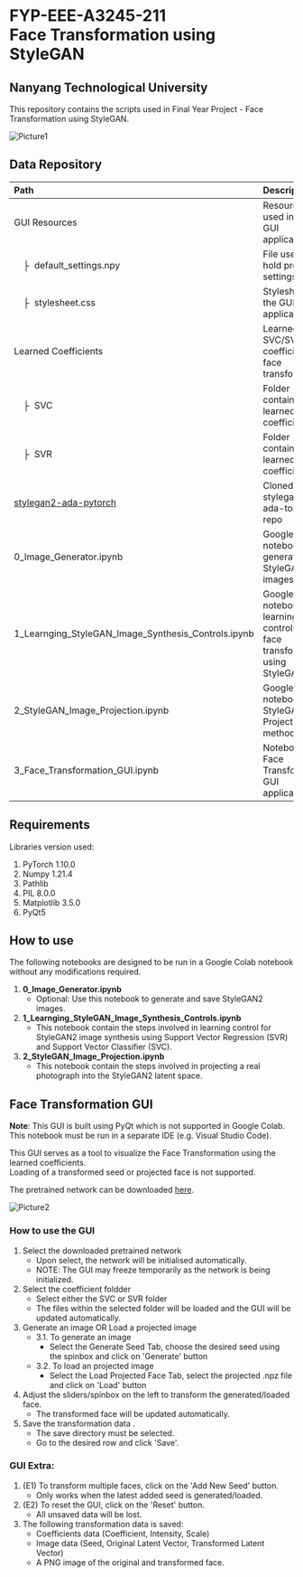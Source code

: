 # FYP-EEE-A3245-211 <br> Face Transformation using StyleGAN

## Nanyang Technological University

This repository contains the scripts used in Final Year Project - Face Transformation using StyleGAN.

![Picture1](https://user-images.githubusercontent.com/67497833/161471635-5c19489d-884f-4ee1-8b44-da977afb83ab.png)

## Data Repository
| Path | Description
| :--- | :----------
| GUI Resources | Resources used in the GUI application
| &ensp;&ensp;&boxvr;&nbsp; default_settings.npy | File used to hold previous settings
| &ensp;&ensp;&boxvr;&nbsp; stylesheet.css | Stylesheet for the GUI application
| Learned Coefficients | Learned SVC/SVR coefficients for face transformation
| &ensp;&ensp;&boxvr;&nbsp; SVC | Folder containing all learned SVC coefficients
| &ensp;&ensp;&boxvr;&nbsp; SVR | Folder containing all learned SVR coefficients
| [stylegan2-ada-pytorch](https://nvlabs-fi-cdn.nvidia.com/stylegan2-ada-pytorch/) | Cloned stylegan2-ada-torch repo
| 0_Image_Generator.ipynb | Google Colab notebook for generating StyleGAN2 images
| 1_Learnging_StyleGAN_Image_Synthesis_Controls.ipynb | Google Colab notebook for learning controls for face transformation using StyleGAN2
| 2_StyleGAN_Image_Projection.ipynb | Google Colab notebook for StyleGAN2 Projection method
| 3_Face_Transformation_GUI.ipynb | Notebook for Face Transformation GUI application

## Requirements
Libraries version used:

1. PyTorch 1.10.0
2. Numpy 1.21.4
3. Pathlib
4. PIL 8.0.0
5. Matplotlib 3.5.0
6. PyQt5

## How to use
The following notebooks are designed to be run in a Google Colab notebook without any modifications required. <br>
1. **0_Image_Generator.ipynb**
   - Optional: Use this notebook to generate and save StyleGAN2 images.
3. **1_Learnging_StyleGAN_Image_Synthesis_Controls.ipynb**
   - This notebook contain the steps involved in learning control for StyleGAN2 image synthesis using Support Vector Regression (SVR) and Support Vector Classifier (SVC).
5. **2_StyleGAN_Image_Projection.ipynb**
   - This notebook contain the steps involved in projecting a real photograph into the StyleGAN2 latent space.

## Face Transformation GUI
**Note**: This GUI is built using PyQt which is not supported in Google Colab. <br>
This notebook must be run in a separate IDE (e.g. Visual Studio Code). <br>

This GUI serves as a tool to visualize the Face Transformation using the learned coefficients. <br>
Loading of a transformed seed or projected face is not supported. <br>

The pretrained network can be downloaded [here](https://drive.google.com/file/d/1igxv6ZP4TFGe_392B-qnSqXnglTKH5yo/view?usp=sharing).

![Picture2](https://user-images.githubusercontent.com/67497833/161480413-8410f33f-7b17-4793-8473-7801bb896e40.png)

### How to use the GUI
1. Select the downloaded pretrained network 
   - Upon select, the network will be initialised automatically. 
   - NOTE: The GUI may freeze temporarily as the network is being initialized.
2. Select the coefficient foldder
   - Select either the SVC or SVR folder
   - The files within the selected folder will be loaded and the GUI will be updated automatically.
3. Generate an image OR Load a projected image
   - 3.1. To generate an image
      - Select the Generate Seed Tab, choose the desired seed using the spinbox and click on 'Generate' button
   - 3.2. To load an projected image
      - Select the Load Projected Face Tab, select the projected .npz file and click on 'Load' button
4. Adjust the sliders/spinbox on the left to transform the generated/loaded face.
   - The transformed face will be updated automatically.
5. Save the transformation data .
   - The save directory must be selected.
   - Go to the desired row and click 'Save'.

### GUI Extra:
1. (E1) To transform multiple faces, click on the 'Add New Seed' button.
   - Only works when the latest added seed is generated/loaded.
2. (E2) To reset the GUI, click on the 'Reset' button.
   - All unsaved data will be lost.
3. The following transformation data is saved:
   - Coefficients data (Coefficient, Intensity, Scale)
   - Image data (Seed, Original Latent Vector, Transformed Latent Vector)
   - A PNG image of the original and transformed face.
